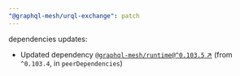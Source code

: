 ```yaml
---
"@graphql-mesh/urql-exchange": patch
---
```

dependencies updates:
  - Updated dependency [`@graphql-mesh/runtime@^0.103.5` ↗︎](https://www.npmjs.com/package/@graphql-mesh/runtime/v/0.103.5) (from `^0.103.4`, in `peerDependencies`)

